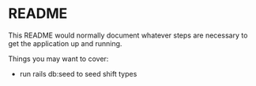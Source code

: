 # README

This README would normally document whatever steps are necessary to get the
application up and running.

Things you may want to cover:

* run rails db:seed to seed shift types

